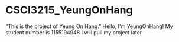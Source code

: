 # CSCI3215_YeungOnHang
”This is the project of Yeung On Hang.”
Hello, I'm YeungOnHang!
My student number is 1155194948
I will pull my project later
